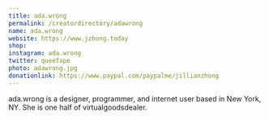 ```yaml
---
title: ada.wrong
permalink: /creatordirectory/adawrong
name: ada.wrong
website: https://www.jzhong.today
shop:
instagram: ada.wrong
twitter: queefape
photo: adawrong.jpg
donationlink: https://www.paypal.com/paypalme/jillianzhong
---
```

ada.wrong is a designer, programmer, and internet user based in New York, NY. She is one half of virtualgoodsdealer.